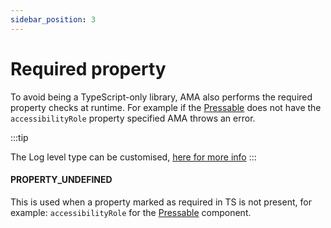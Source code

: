 ```yaml
---
sidebar_position: 3
---
```


# Required property

To avoid being a TypeScript-only library, AMA also performs the required property checks at runtime. For example if the [Pressable](/react-native-ama/docs/components/Pressable) does not have the `accessibilityRole` property specified AMA throws an error.

:::tip

The Log level type can be customised, [here for more info](/docs/advanced/custom-log-rules)
:::

#### PROPERTY_UNDEFINED

This is used when a property marked as required in TS is not present, for example: `accessibilityRole` for the [Pressable](/react-native-ama/docs/components/Pressable) component.
